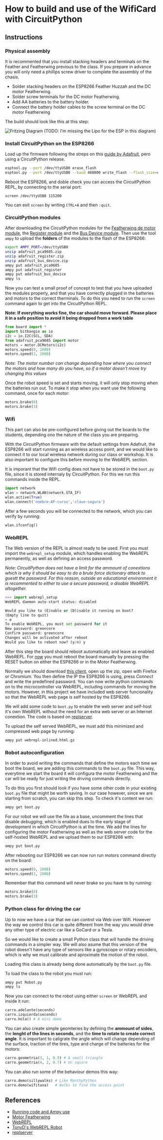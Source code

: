 # How to build and use of the WifiCard with CircuitPython

## Instructions
### Physical assembly

It is recommented that you install stacking headers and terminals on the Feather and Featherwing previous to the class. If you prepare in advance you will only need a phillips screw driver to complete the assembly of the chasis.

- Solder stacking headers on the ESP8266 Feather Huzzah and the DC motor Featherwing.
- Solder screw terminals for the DC motor Featherwing.
- Add AA batteries to the battery holder.
- Connect the battery holder cables to the screw terminal on the DC motor Featherwing

The build should look like this at this step:

![Fritzing Diagram](https://github.com/fede2cr/CircuitPython_WifiCar/blob/master/doc/Diagrama%20conexiones%20-%20Wifi%20Car.png)
(TODO: I'm missing the Lipo for the ESP in this diagram)

### Install CircuitPython on the ESP8266

Load up the firmware following the streps on this [guide by Adafruit](https://learn.adafruit.com/micropython-basics-how-to-load-micropython-on-a-board/?view=all#esp8266), pero using a CircuitPython release.

```bash
esptool.py --port /dev/ttyUSB0 erase_flash
esptool.py --port /dev/ttyUSB0 --baud 460800 write_flash --flash_size=detect 0 adafruit-circuitpython-feather_huzzah-0.9.5.bin
```
Reboot the ESP8266, and doble check you can access the CircuitPython REPL, by connecting to the serial port:
```
screen /dev/ttyUSB0 115200
```
You can exit `screen` by writing ``CTRL+A`` and then ``:quit``.

### CircuitPython modules

After downloading the CircuitPython modules for the [Featherwing de motor module](https://github.com/adafruit/Adafruit_CircuitPython_PCA9685/releases), the [Register module](https://github.com/adafruit/Adafruit_CircuitPython_Register/releases) and the [Bus Device module](https://github.com/adafruit/Adafruit_CircuitPython_BusDevice/releases). Then use the tool ``ampy`` to upload the **folders** of the modules to the flash of the ESP8266:

```bash
export AMPY_PORT=/dev/ttyUSB0
unzip adafruit_pca9685.zip
unzip adafruit_register.zip
unzip adafruit_bus_device.zip
ampy put adafruit_pca9685
ampy put adafruit_register
ampy put adafruit_bus_device
ampy ls
```
Now you can test a small proof of concept to test that you have uploaded the modules properly, and that you have correctly plugged in the batteries and motors to the correct therminals. To do this you need to run the `screen` command again to get into the CircuitPython REPL.

**Note: If everything works fine, the car should move forward. Please place it in a safe position to avoid it being dropped from a work table**

```python
from board import *
import bitbangio as io
i2c = io.I2C(SCL, SDA)
from adafruit_pca9685 import motor
motors = motor.DCMotors(i2c)
motors.speed(0, 2000)
motors.speed(3, 2000)
```
*Note: The motor number can change depending how where you connect the motors and how many do you have, so if a motor doesn't move try changing this values*

Once the robot speed is set and starts moving, it will only stop moving when the batteries run out. To make it stop when you want use the following command, once for each motor:
```python
motors.brake(0)
motors.brake(3)
```

### Wifi
This part can also be pre-configured before giving out the boards to the students, depending ono the nature of the class you are preparing.

With the CircuitPython firmware with the default settings from Adafruit, the ESP8266 will start running as an wireless access point, and we would like to connect it to our local wireless network during our class or workshop. It is also important to configure this before moving to the WebREPL section.

It is imporant that the Wifi config does not have to be stored in the `boot.py` file, since it is stored internaly by CircuitPython. For this we run this commands inside the REPL.

```python
import network
wlan = network.WLAN(network.STA_IF)
wlan.active(True)
wlan.connect('nombre-AP-curso','clave-segura')
```
After a few seconds you will be connected to the network, which you can verify by running:
```python
wlan.ifconfig()
```

### WebREPL
The Web version of the REPL is almost ready to be used. First you must import the  `webrepl_setup` module, which handles enabling the WebREPL permanently, as well as defining an access  password.

*Note: CircuitPython does not have a limit for the ammount of conextions which is why it should be easy to do a brute force dictionary attack to guestt the password. For this reason, outside an educational environment it is recommented to either to use a secure password, o disable WebREPL altogether.*


```python
>>> import webrepl_setup
WebREPL daemon auto-start status: disabled

Would you like to (E)nable or (D)isable it running on boot?
(Empty line to quit)
> e
To enable WebREPL, you must set password for it
New password: greencore
Confirm password: greencore
Changes will be activated after reboot
Would you like to reboot now? (y/n) y

```

After this step the board should reboot automatically and leave as enabled WebREPL. For  [now](https://github.com/adafruit/circuitpython/issues/98) you must reboot the board manually by pressing the RESET button on either the ESP8266 or in the Motor Featherwing.

Normally we should download [this client](https://github.com/micropython/webrepl/archive/master.zip), open up the zip, open with Firefox or Chromium. You then define the IP the ESP8266 is using, press *Connect* and write the predefined password. You can now write python commands on to the microcontroller vía WebREPL, including commands for moving the motors. However, in this project we have included web server funcionality so that the WebREPL web page is self hosted by the ESP8266.

We will add some code to `boot.py` to enable the web server and self-host it's own WebREPL without the need for an extra web server or an Internet conextion. The code is based on  [replserver](https://github.com/ShrimpingIt/cockle/blob/master/replserver/).

To upload the self served WebREPL, we must add this minimized and compressed web page by running:
```bash
ampy put webrepl-inlined.html.gz
```

### Robot autoconfiguration

In order to avoid writing the commands that define the motors each time we boot the board, we are adding this commands to the `boot.py` file. This way, everytime we start the board it will configura the motor Featherwing and the car will be ready for just writing the driving commands directly.

To do this you first should look if you have some other code in your existing `boot.py` file that might be worth saving. In our case however, since we are starting from scratch, you can skip this step. To check it's content we run:
```bash
ampy get boot.py
```
For our robot we will use the file as a base, uncomment the lines that disable *debugging*, which is enabled dues to the early stage of development in which CircuitPython is at the time.
We add the lines for configuring the motor Featherwing as well as the web server code for the self-hosted WebREPL and we upload them to our ESP8266 with:
```bash
ampy put boot.py
```

After rebooting our ESP8266 we can now run run motors command directly on the board:
```python
motors.speed(0, 2000)
motors.speed(3, 2000)
```
Remember that this command will never brake so you have to by running:

```python
motors.brake(0)
motors.brake(3)
```

### Python class for driving the car

Up to now we have a car that we can control via Web over Wifi. However the way we control this car is quite different from the way you would drive any other type of electric car like a GoCard or a Tesla.

So we would like to create a small Python class that will handle the driving commands in a simpler way. We will also asume that this version of the robot doesn't have any type of sensors like a gyroscope or rotary encoders, which is why we must calibrate and aproximate the motion of the robot.

Loading this class is already being done automatically by the `boot.py` file.

To load the class to the robot you must run:
```bash
ampy put Robot.py
ampy ls
```
Now you can connect to the robot using either `screen` or WebREPL and inside it run:

```python
carro.adelante(seconds)
carro.izquierda(seconds)
carro.hola() # A mini demo
```

You can also create simple geomteries by defining the **ammount of sides**, the **lenght of the lines in seconds**, and the **time to rotate to create correct angle**. It is important to caligrate the angle which will change depending of the surface, traction of the tires, type and charge of the batteries for the motors:
```python
carro.geometria(3, 1, 0.9) # A small triangle
carro.geometria(4, 2, 0.7) # Un square
```

You can also run some of the behaviour demos this way:
```python
carro.demo(sillywalks) # Like MonthyPython
carro.demo(wifitaxa)   # Walks to find the access point
```

## References
- [Running code and Ampy use](https://learn.adafruit.com/micropython-basics-load-files-and-run-code/?view=all)
- [Motor Featherwing](https://learn.adafruit.com/micropython-hardware-pca9685-dc-motor-and-stepper-driver/?view=all)
- [WebREPL](https://learn.adafruit.com/micropython-basics-esp8266-webrepl/?view=all)
- [TonyD's WebREPL Robot](https://www.youtube.com/watch?v=hOwReBsHq7g)
- [replserver](https://github.com/ShrimpingIt/cockle/blob/master/replserver/)
